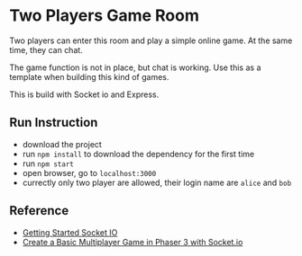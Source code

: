 # Two Players Game Room

Two players can enter this room and play a simple online game. At the same time, they can chat.

The game function is not in place, but chat is working. Use this as a template when building this kind of games.

This is build with Socket io and Express.

## Run Instruction
- download the project
- run `npm install` to download the dependency for the first time
- run `npm start`
- open browser, go to `localhost:3000`
- currectly only two player are allowed, their login name are `alice` and `bob`

## Reference
- [Getting Started Socket IO](http://socket.io/get-started/chat/)
- [Create a Basic Multiplayer Game in Phaser 3 with Socket.io](https://gamedevacademy.org/create-a-basic-multiplayer-game-in-phaser-3-with-socket-io-part-1/)
